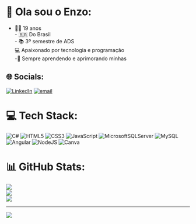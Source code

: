# 💫 Ola sou o Enzo:
- 🧑‍🎓 19 anos  <br>- 🇧🇷 Do Brasil  <br>- 📚 3º semestre de ADS  <br>💻 Apaixonado por tecnologia e programação<br>-🌱 Sempre aprendendo e aprimorando minhas 


## 🌐 Socials:
[![LinkedIn](https://img.shields.io/badge/LinkedIn-%230077B5.svg?logo=linkedin&logoColor=white)](https://linkedin.com/in/enzo-pippo-7015792b3) [![email](https://img.shields.io/badge/Email-D14836?logo=gmail&logoColor=white)](mailto:enzopippo230@gmail.com) 

# 💻 Tech Stack:
![C#](https://img.shields.io/badge/c%23-%23239120.svg?style=for-the-badge&logo=csharp&logoColor=white) ![HTML5](https://img.shields.io/badge/html5-%23E34F26.svg?style=for-the-badge&logo=html5&logoColor=white) ![CSS3](https://img.shields.io/badge/css3-%231572B6.svg?style=for-the-badge&logo=css3&logoColor=white) ![JavaScript](https://img.shields.io/badge/javascript-%23323330.svg?style=for-the-badge&logo=javascript&logoColor=%23F7DF1E) ![MicrosoftSQLServer](https://img.shields.io/badge/Microsoft%20SQL%20Server-CC2927?style=for-the-badge&logo=microsoft%20sql%20server&logoColor=white) ![MySQL](https://img.shields.io/badge/mysql-4479A1.svg?style=for-the-badge&logo=mysql&logoColor=white) ![Angular](https://img.shields.io/badge/angular-%23DD0031.svg?style=for-the-badge&logo=angular&logoColor=white) ![NodeJS](https://img.shields.io/badge/node.js-6DA55F?style=for-the-badge&logo=node.js&logoColor=white) ![Canva](https://img.shields.io/badge/Canva-%2300C4CC.svg?style=for-the-badge&logo=Canva&logoColor=white)
# 📊 GitHub Stats:
![](https://github-readme-stats.vercel.app/api?username=Pippo0111&theme=dark&hide_border=false&include_all_commits=false&count_private=false)<br/>
![](https://nirzak-streak-stats.vercel.app/?user=Pippo0111&theme=dark&hide_border=false)<br/>
![](https://github-readme-stats.vercel.app/api/top-langs/?username=Pippo0111&theme=dark&hide_border=false&include_all_commits=false&count_private=false&layout=compact)

---
[![](https://visitcount.itsvg.in/api?id=Pippo0111&icon=0&color=0)](https://visitcount.itsvg.in)

<!-- Proudly created with GPRM ( https://gprm.itsvg.in ) -->
